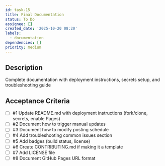 ```yaml
---
id: task-15
title: Final Documentation
status: To Do
assignee: []
created_date: '2025-10-20 08:20'
labels:
  - documentation
dependencies: []
priority: medium
---
```


## Description

<!-- SECTION:DESCRIPTION:BEGIN -->
Complete documentation with deployment instructions, secrets setup, and troubleshooting guide
<!-- SECTION:DESCRIPTION:END -->

## Acceptance Criteria
<!-- AC:BEGIN -->
- [ ] #1 Update README.md with deployment instructions (fork/clone, secrets, enable Pages)
- [ ] #2 Document how to trigger manual updates
- [ ] #3 Document how to modify posting schedule
- [ ] #4 Add troubleshooting common issues section
- [ ] #5 Add badges (build status, license)
- [ ] #6 Create CONTRIBUTING.md if making it a template
- [ ] #7 Add LICENSE file
- [ ] #8 Document GitHub Pages URL format
<!-- AC:END -->
